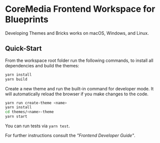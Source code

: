 # CoreMedia Frontend Workspace for Blueprints

Developing Themes and Bricks works on macOS, Windows, and Linux.

## Quick-Start

From the workspace root folder run the following commands, to install all dependencies and build the themes:

```sh
yarn install
yarn build
```

Create a new theme and run the built-in command for developer mode.
It will automatically reload the browser if you make changes to the code.

```sh
yarn run create-theme <name>
yarn install
cd themes/<name>-theme
yarn start
```

You can run tests via `yarn test`.


For further instructions consult the _"Frontend Developer Guide"_.
